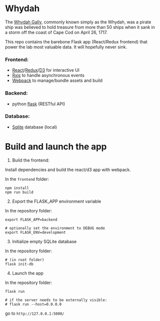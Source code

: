 # Whydah

The [Whydah Gally](https://en.wikipedia.org/wiki/Whydah_Gally), commonly known simply as the Whydah, was a pirate ship was believed to hold treasure from more than 50 ships when it sank in a storm off the coast of Cape Cod on April 26, 1717.

This repo contains the barebone Flask app (React/Redux frontend) that power the lab most valuable data. It will hopefully never sink.

### Frontend:

- [React](https://reactjs.org)/[Redux](https://redux.js.org)/[D3](https://d3js.org) for interactive UI
- [Rxjs](https://rxjs-dev.firebaseapp.com) to handle asynchronous events
- [Webpack](https://webpack.js.org) to manage/bundle assets and build

### Backend:

- python [flask](http://flask.pocoo.org) (RESTful API)

### Database:

- [Sqlite](https://www.sqlite.org/index.html) database (local)

# Build and launch the app

1. Build the frontend: 

Install dependencies and build the react/d3 app with webpack.

In the `frontend` folder:

```
npm install
npm run build
```

2. Export the FLASK_APP environment variable

In the repository folder:

```
export FLASK_APP=backend

# optionally set the environment to DEBUG mode
export FLASK_ENV=development
```

3. Initialize empty SQLite database

In the repository folder:

```
# (in root folder)
flask init-db
```

4. Launch the app

In the repository folder:

```
flask run

# if the server needs to be externally visible:
# flask run --host=0.0.0.0
```

go to `http://127.0.0.1:5000/`
